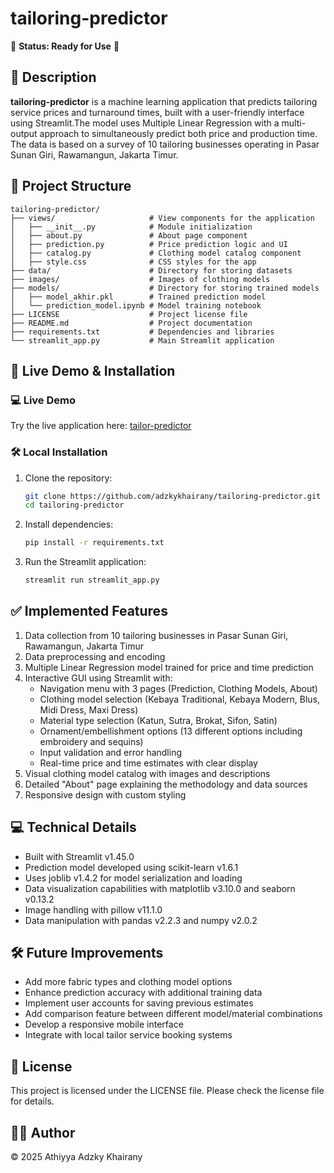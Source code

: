 # tailoring-predictor

🚀 **Status: Ready for Use** 🚀

## 📌 Description
**tailoring-predictor** is a machine learning application that predicts tailoring service prices and turnaround times, built with a user-friendly interface using Streamlit.The model uses Multiple Linear Regression with a multi-output approach to simultaneously predict both price and production time. The data is based on a survey of 10 tailoring businesses operating in Pasar Sunan Giri, Rawamangun, Jakarta Timur.

## 📁 Project Structure
```
tailoring-predictor/
├── views/                     # View components for the application
│   ├── __init__.py            # Module initialization
│   ├── about.py               # About page component
│   ├── prediction.py          # Price prediction logic and UI
│   ├── catalog.py             # Clothing model catalog component
│   ├── style.css              # CSS styles for the app
├── data/                      # Directory for storing datasets
├── images/                    # Images of clothing models
├── models/                    # Directory for storing trained models
│   ├── model_akhir.pkl        # Trained prediction model
│   └── prediction_model.ipynb # Model training notebook
├── LICENSE                    # Project license file
├── README.md                  # Project documentation
├── requirements.txt           # Dependencies and libraries
└── streamlit_app.py           # Main Streamlit application
```

## 🚀 Live Demo & Installation

### 💻 Live Demo
Try the live application here: [tailor-predictor](https://tailor-prediction.streamlit.app/)

### 🛠️ Local Installation

1. Clone the repository:
   ```bash
   git clone https://github.com/adzkykhairany/tailoring-predictor.git
   cd tailoring-predictor
   ```
2. Install dependencies:
   ```bash
   pip install -r requirements.txt
   ```
3. Run the Streamlit application:
   ```bash
   streamlit run streamlit_app.py
   ```

## ✅ Implemented Features
1. Data collection from 10 tailoring businesses in Pasar Sunan Giri, Rawamangun, Jakarta Timur
2. Data preprocessing and encoding
3. Multiple Linear Regression model trained for price and time prediction
4. Interactive GUI using Streamlit with:
   - Navigation menu with 3 pages (Prediction, Clothing Models, About)
   - Clothing model selection (Kebaya Traditional, Kebaya Modern, Blus, Midi Dress, Maxi Dress)
   - Material type selection (Katun, Sutra, Brokat, Sifon, Satin)
   - Ornament/embellishment options (13 different options including embroidery and sequins)
   - Input validation and error handling
   - Real-time price and time estimates with clear display
5. Visual clothing model catalog with images and descriptions
6. Detailed "About" page explaining the methodology and data sources
7. Responsive design with custom styling

## 💻 Technical Details
- Built with Streamlit v1.45.0
- Prediction model developed using scikit-learn v1.6.1
- Uses joblib v1.4.2 for model serialization and loading
- Data visualization capabilities with matplotlib v3.10.0 and seaborn v0.13.2
- Image handling with pillow v11.1.0
- Data manipulation with pandas v2.2.3 and numpy v2.0.2

## 🛠 Future Improvements
- Add more fabric types and clothing model options
- Enhance prediction accuracy with additional training data
- Implement user accounts for saving previous estimates
- Add comparison feature between different model/material combinations
- Develop a responsive mobile interface
- Integrate with local tailor service booking systems

## 📜 License
This project is licensed under the LICENSE file. Please check the license file for details.

## 👩‍💻 Author
© 2025 Athiyya Adzky Khairany